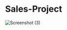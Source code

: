 # Sales-Project
![Screenshot (3)](https://github.com/Bolayinka97/Sales-Project/assets/170737581/324fa86f-43f4-45e8-bfe5-760ceec5628e)
